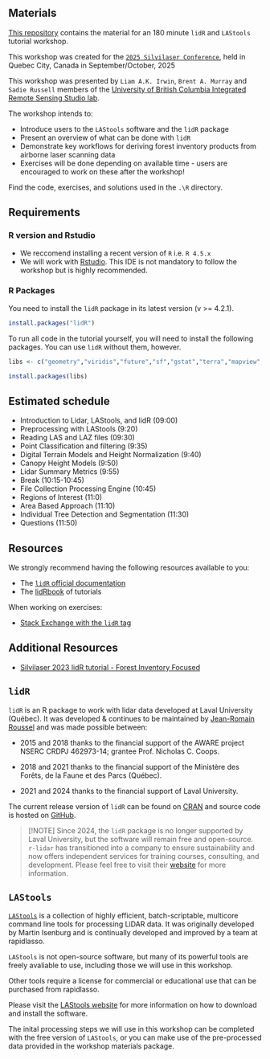 ## Materials

[This repository](https://github.com/liamirwin/SL25_lidRtutorial) contains the material for an 180 minute `lidR` and `LAStools` tutorial workshop.

This workshop was created for the [`2025 Silvilaser Conference`](https://www.silvilaser2025.com/), held in Quebec City, Canada in September/October, 2025

This workshop was presented by `Liam A.K. Irwin`, `Brent A. Murray` and `Sadie Russell` members of the [University of British Columbia Integrated Remote Sensing Studio lab](https://irsslab.forestry.ubc.ca/).

The workshop intends to:

-   Introduce users to the `LAStools` software and the `lidR` package
-   Present an overview of what can be done with `lidR`
-   Demonstrate key workflows for deriving forest inventory products from airborne laser scanning data
-   Exercises will be done depending on available time - users are encouraged to work on these after the workshop!

Find the code, exercises, and solutions used in the `.\R` directory.

## Requirements

### R version and Rstudio

-   We reccomend installing a recent version of `R` i.e. `R 4.5.x`
-   We will work with [Rstudio](https://www.rstudio.com/). This IDE is not mandatory to follow the workshop but is highly recommended.

### R Packages

You need to install the `lidR` package in its latest version (v \>= 4.2.1).

``` r
install.packages("lidR")
```

To run all code in the tutorial yourself, you will need to install the following packages. You can use `lidR` without them, however.

``` r
libs <- c("geometry","viridis","future","sf","gstat","terra","mapview","mapedit","concaveman","microbenchmark")

install.packages(libs)
```

## Estimated schedule

-   Introduction to Lidar, LAStools, and lidR (09:00)
-   Preprocessing with LAStools (9:20)
-   Reading LAS and LAZ files (09:30)
-   Point Classification and filtering (9:35)
-   Digital Terrain Models and Height Normalization (9:40)
-   Canopy Height Models (9:50)
-   Lidar Summary Metrics (9:55)
-   Break (10:15-10:45)
-   File Collection Processing Engine (10:45)
-   Regions of Interest (11:0)
-   Area Based Approach (11:10)
-   Individual Tree Detection and Segmentation (11:30)
-   Questions (11:50)


## Resources

We strongly recommend having the following resources available to you:

-   The [`lidR` official documentation](https://cran.r-project.org/web/packages/lidR/lidR.pdf)
-   The [lidRbook](https://r-lidar.github.io/lidRbook/) of tutorials

When working on exercises:

-   [Stack Exchange with the `lidR` tag](https://gis.stackexchange.com/questions/tagged/lidr)

## Additional Resources

-   [Silvilaser 2023 lidR tutorial - Forest Inventory Focused](https://tgoodbody.github.io/lidRtutorial/)

## `lidR`

`lidR` is an R package to work with lidar data developed at Laval University (Québec). It was developed & continues to be maintained by [Jean-Romain Roussel](https://github.com/Jean-Romain) and was made possible between:

-   2015 and 2018 thanks to the financial support of the AWARE project NSERC CRDPJ 462973-14; grantee Prof. Nicholas C. Coops.

-   2018 and 2021 thanks to the financial support of the Ministère des Forêts, de la Faune et des Parcs (Québec).

-   2021 and 2024 thanks to the financial support of Laval University.

The current release version of `lidR` can be found on [CRAN](https://cran.r-project.org/web/packages/lidR/) and source code is hosted on [GitHub](https://github.com/r-lidar/lidR).

> \[!NOTE\] Since 2024, the `lidR` package is no longer supported by Laval University, but the software will remain free and open-source. `r-lidar` has transitioned into a company to ensure sustainability and now offers independent services for training courses, consulting, and development. Please feel free to visit their [website](https://www.r-lidar.com/) for more information.

## `LAStools`

[`LAStools`](https://rapidlasso.de/product-overview/) is a collection of highly efficient, batch-scriptable, multicore command line tools for processing LiDAR data. It was originally developed by Martin Isenburg and is continually developed and improved by a team at rapidlasso.

`LAStools` is not open-source software, but many of its powerful tools are freely avaliable to use, including those we will use in this workshop.

Other tools require a license for commercial or educational use that can be purchased from rapidlasso.

Please visit the [LAStools website](https://rapidlasso.de/downloads/) for more information on how to download and install the software.

The inital processing steps we will use in this workshop can be completed with the free version of `LAStools`, or you can make use of the pre-processed data provided in the workshop materials package.

